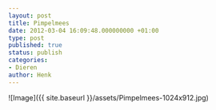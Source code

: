 ```yaml
---
layout: post
title: Pimpelmees
date: 2012-03-04 16:09:48.000000000 +01:00
type: post
published: true
status: publish
categories:
- Dieren
author: Henk
---
```

![Image]({{ site.baseurl }}/assets/Pimpelmees-1024x912.jpg)
